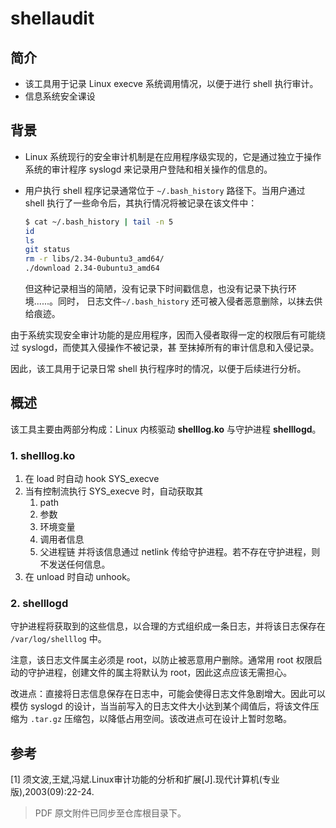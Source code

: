 # shellaudit

## 简介

- 该工具用于记录 Linux execve 系统调用情况，以便于进行 shell 执行审计。
- 信息系统安全课设

## 背景

- Linux 系统现行的安全审计机制是在应用程序级实现的，它是通过独立于操作系统的审计程序 syslogd 来记录用户登陆和相关操作的信息的。
- 用户执行 shell 程序记录通常位于 `~/.bash_history` 路径下。当用户通过 shell 执行了一些命令后，其执行情况将被记录在该文件中：
  
    ```bash
    $ cat ~/.bash_history | tail -n 5                                    
    id
    ls
    git status
    rm -r libs/2.34-0ubuntu3_amd64/
    ./download 2.34-0ubuntu3_amd64
    ```

  但这种记录相当的简陋，没有记录下时间戳信息，也没有记录下执行环境......。同时， 日志文件`~/.bash_history` 还可被入侵者恶意删除，以抹去供给痕迹。

由于系统实现安全审计功能的是应用程序，因而入侵者取得一定的权限后有可能绕过 syslogd，而使其入侵操作不被记录，甚
至抹掉所有的审计信息和入侵记录。

因此，该工具用于记录日常 shell 执行程序时的情况，以便于后续进行分析。

## 概述

该工具主要由两部分构成：Linux 内核驱动 **shelllog.ko** 与守护进程 **shelllogd**。

### 1. shelllog.ko

1. 在 load 时自动 hook SYS_execve 
2. 当有控制流执行 SYS_execve 时，自动获取其 
    1. path
    2. 参数
    3. 环境变量
    4. 调用者信息
    5. 父进程链
   并将该信息通过 netlink 传给守护进程。若不存在守护进程，则不发送任何信息。
3. 在 unload 时自动 unhook。

### 2. shelllogd

守护进程将获取到的这些信息，以合理的方式组织成一条日志，并将该日志保存在 `/var/log/shelllog` 中。

注意，该日志文件属主必须是 root，以防止被恶意用户删除。通常用 root 权限启动的守护进程，创建文件的属主将默认为 root，因此这点应该无需担心。

改进点：直接将日志信息保存在日志中，可能会使得日志文件急剧增大。因此可以模仿 syslogd 的设计，当当前写入的日志文件大小达到某个阈值后，将该文件压缩为 `.tar.gz` 压缩包，以降低占用空间。该改进点可在设计上暂时忽略。

## 参考

[1] 须文波,王斌,冯斌.Linux审计功能的分析和扩展[J].现代计算机(专业版),2003(09):22-24.

> PDF 原文附件已同步至仓库根目录下。